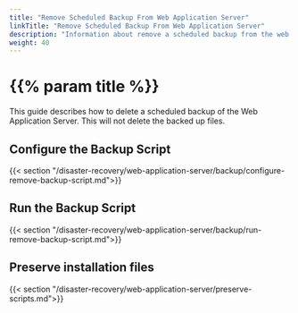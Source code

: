 ```yaml
---
title: "Remove Scheduled Backup From Web Application Server"
linkTitle: "Remove Scheduled Backup From Web Application Server"
description: "Information about remove a scheduled backup from the web application server."
weight: 40
---
```


# {{% param title %}}

This guide describes how to delete a scheduled backup of the Web Application Server. This will not delete the backed up files.

## Configure the Backup Script

{{< section "/disaster-recovery/web-application-server/backup/configure-remove-backup-script.md">}}

## Run the Backup Script

{{< section "/disaster-recovery/web-application-server/backup/run-remove-backup-script.md">}}

## Preserve installation files

{{< section "/disaster-recovery/web-application-server/preserve-scripts.md">}}
